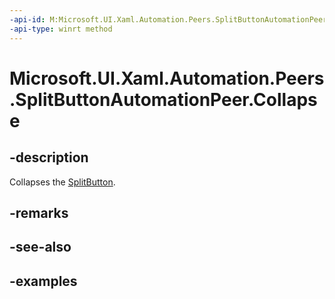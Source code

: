 ```yaml
---
-api-id: M:Microsoft.UI.Xaml.Automation.Peers.SplitButtonAutomationPeer.Collapse
-api-type: winrt method
---
```


# Microsoft.UI.Xaml.Automation.Peers.SplitButtonAutomationPeer.Collapse

<!--
public void Collapse ();
-->

## -description

Collapses the [SplitButton](../microsoft.ui.xaml.controls/splitbutton.md).

## -remarks

## -see-also

## -examples


